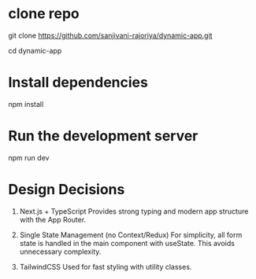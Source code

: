 # clone repo
git clone https://github.com/sanjivani-rajoriya/dynamic-app.git

cd dynamic-app

# Install dependencies
npm install

# Run the development server
npm run dev

# Design Decisions

1. Next.js + TypeScript
Provides strong typing and modern app structure with the App Router.

2. Single State Management (no Context/Redux)
For simplicity, all form state is handled in the main component with useState. This avoids unnecessary complexity.

6. TailwindCSS
Used for fast styling with utility classes.
